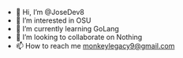 - 👋 Hi, I’m @JoseDev8
- 👀 I’m interested in OSU
- 🌱 I’m currently learning GoLang
- 💞️ I’m looking to collaborate on Nothing
- 📫 How to reach me monkeylegacy9@gmail.com
